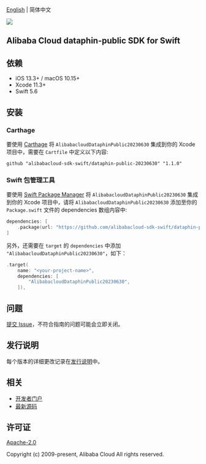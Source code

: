 [English](README.md) | 简体中文

![](https://aliyunsdk-pages.alicdn.com/icons/AlibabaCloud.svg)

## Alibaba Cloud dataphin-public SDK for Swift

## 依赖

- iOS 13.3+ / macOS 10.15+
- Xcode 11.3+
- Swift 5.6

## 安装

### Carthage

要使用 [Carthage](https://github.com/Carthage/Carthage) 将 `AlibabacloudDataphinPublic20230630` 集成到你的 Xcode 项目中，需要在 `Cartfile` 中定义以下内容:

```ogdl
github "alibabacloud-sdk-swift/dataphin-public-20230630" "1.1.0"
```

### Swift 包管理工具

要使用 [Swift Package Manager](https://swift.org/package-manager/) 将 `AlibabacloudDataphinPublic20230630` 集成到你的 Xcode 项目中，请将 `AlibabacloudDataphinPublic20230630` 添加至你的 `Package.swift` 文件的 dependencies 数组内容中:

```swift
dependencies: [
    .package(url: "https://github.com/alibabacloud-sdk-swift/dataphin-public-20230630.git", from: "1.1.0")
]
```

另外，还需要在 `target` 的 `dependencies` 中添加 `"AlibabacloudDataphinPublic20230630"`，如下：

```swift
.target(
    name: "<your-project-name>",
    dependencies: [
        "AlibabacloudDataphinPublic20230630",
    ]),
```

## 问题

[提交 Issue](https://github.com/alibabacloud-sdk-swift/dataphin-public-20230630/issues/new)，不符合指南的问题可能会立即关闭。

## 发行说明

每个版本的详细更改记录在[发行说明](./ChangeLog.txt)中。

## 相关

* [开发者门户](https://next.api.aliyun.com/home)
* [最新源码](https://github.com/alibabacloud-sdk-swift/dataphin-public-20230630)

## 许可证

[Apache-2.0](http://www.apache.org/licenses/LICENSE-2.0)

Copyright (c) 2009-present, Alibaba Cloud All rights reserved.
